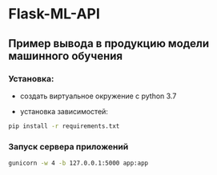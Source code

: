 # Flask-ML-API

## Пример вывода в продукцию модели машинного обучения

### Установка:
- создать виртуальное окружение с python 3.7

- установка зависимостей:
```sh
pip install -r requirements.txt
```

### Запуск сервера приложений

```sh
gunicorn -w 4 -b 127.0.0.1:5000 app:app
```


